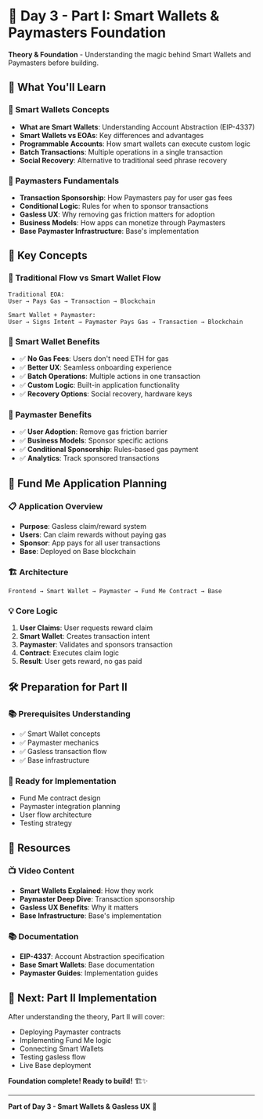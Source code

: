 # 🧠 Day 3 - Part I: Smart Wallets & Paymasters Foundation

**Theory & Foundation** - Understanding the magic behind Smart Wallets and Paymasters before building.

## 🎯 What You'll Learn

### 🧠 Smart Wallets Concepts
- **What are Smart Wallets**: Understanding Account Abstraction (EIP-4337)
- **Smart Wallets vs EOAs**: Key differences and advantages
- **Programmable Accounts**: How smart wallets can execute custom logic
- **Batch Transactions**: Multiple operations in a single transaction
- **Social Recovery**: Alternative to traditional seed phrase recovery

### 💨 Paymasters Fundamentals
- **Transaction Sponsorship**: How Paymasters pay for user gas fees
- **Conditional Logic**: Rules for when to sponsor transactions
- **Gasless UX**: Why removing gas friction matters for adoption
- **Business Models**: How apps can monetize through Paymasters
- **Base Paymaster Infrastructure**: Base's implementation

## 🎨 Key Concepts

### 🔄 Traditional Flow vs Smart Wallet Flow
```
Traditional EOA:
User → Pays Gas → Transaction → Blockchain

Smart Wallet + Paymaster:
User → Signs Intent → Paymaster Pays Gas → Transaction → Blockchain
```

### 🧠 Smart Wallet Benefits
- ✅ **No Gas Fees**: Users don't need ETH for gas
- ✅ **Better UX**: Seamless onboarding experience
- ✅ **Batch Operations**: Multiple actions in one transaction
- ✅ **Custom Logic**: Built-in application functionality
- ✅ **Recovery Options**: Social recovery, hardware keys

### 💨 Paymaster Benefits
- ✅ **User Adoption**: Remove gas friction barrier
- ✅ **Business Models**: Sponsor specific actions
- ✅ **Conditional Sponsorship**: Rules-based gas payment
- ✅ **Analytics**: Track sponsored transactions

## 🎯 Fund Me Application Planning

### 📋 Application Overview
- **Purpose**: Gasless claim/reward system
- **Users**: Can claim rewards without paying gas
- **Sponsor**: App pays for all user transactions
- **Base**: Deployed on Base blockchain

### 🏗️ Architecture
```
Frontend → Smart Wallet → Paymaster → Fund Me Contract → Base
```

### 💡 Core Logic
1. **User Claims**: User requests reward claim
2. **Smart Wallet**: Creates transaction intent
3. **Paymaster**: Validates and sponsors transaction
4. **Contract**: Executes claim logic
5. **Result**: User gets reward, no gas paid

## 🛠️ Preparation for Part II

### 📚 Prerequisites Understanding
- ✅ Smart Wallet concepts
- ✅ Paymaster mechanics
- ✅ Gasless transaction flow
- ✅ Base infrastructure

### 🎯 Ready for Implementation
- Fund Me contract design
- Paymaster integration planning
- User flow architecture
- Testing strategy

## 🔗 Resources

### 📺 Video Content
- **Smart Wallets Explained**: How they work
- **Paymaster Deep Dive**: Transaction sponsorship
- **Gasless UX Benefits**: Why it matters
- **Base Infrastructure**: Base's implementation

### 📚 Documentation
- **EIP-4337**: Account Abstraction specification
- **Base Smart Wallets**: Base documentation
- **Paymaster Guides**: Implementation guides

## 🚀 Next: Part II Implementation

After understanding the theory, Part II will cover:
- Deploying Paymaster contracts
- Implementing Fund Me logic
- Connecting Smart Wallets
- Testing gasless flow
- Live Base deployment

**Foundation complete! Ready to build!** 🏗️✨

---

**Part of Day 3 - Smart Wallets & Gasless UX** 🧠